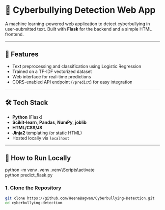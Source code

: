# 🚫 Cyberbullying Detection Web App

A machine learning-powered web application to detect cyberbullying in user-submitted text. Built with **Flask** for the backend and a simple HTML frontend.

---

## 🧠 Features

- Text preprocessing and classification using Logistic Regression
- Trained on a TF-IDF vectorized dataset
- Web interface for real-time predictions
- CORS-enabled API endpoint (`/predict`) for easy integration

---

## 🛠️ Tech Stack

- **Python** (Flask)
- **Scikit-learn**, **Pandas**, **NumPy**, **joblib**
- **HTML/CSS/JS**
- **Jinja2** templating (or static HTML)
- Hosted locally via `localhost`

---

## 🚀 How to Run Locally
python -m venv .venv
.venv\Scripts\activate  
python predict_flask.py


### 1. Clone the Repository

```bash
git clone https://github.com/HeenaBagwan/Cyberbullying-Detection.git
cd cyberbullying-detection
